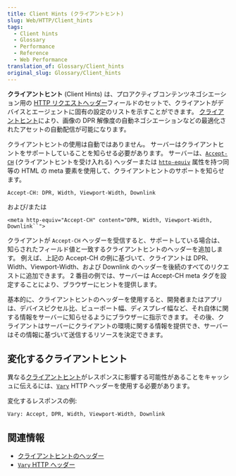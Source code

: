 ```yaml
---
title: Client Hints (クライアントヒント)
slug: Web/HTTP/Client_hints
tags:
  - Client hints
  - Glossary
  - Performance
  - Reference
  - Web Performance
translation_of: Glossary/Client_hints
original_slug: Glossary/Client_hints
---
```

**クライアントヒント** (Client Hints) は、プロアクティブコンテンツネゴシエーション用の [HTTP リクエストヘッダー](/ja/docs/Web/HTTP/Headers)フィールドのセットで、クライアントがデバイスとエージェントに固有の設定のリストを示すことができます。 [クライアントヒント](/ja/docs/Web/HTTP/Headers#Client_hints)により、画像の DPR 解像度の自動ネゴシエーションなどの最適化されたアセットの自動配信が可能になります。

クライアントヒントの使用は自動ではありません。 サーバーはクライアントヒントをサポートしていることを知らせる必要があります。 サーバーは、[`Accept-CH`](https://tools.ietf.org/html/draft-grigorik-http-client-hints-03#section-2.2.1) (クライアントヒントを受け入れる) ヘッダーまたは [`http-equiv`](/ja/docs/Web/HTML/Element/meta#Attributes) 属性を持つ同等の HTML の meta 要素を使用して、クライアントヒントのサポートを知らせます。

`Accept-CH: DPR, Width, Viewport-Width, Downlink`

および/または

` <meta http-equiv="Accept-CH" content="DPR, Width, Viewport-Width, Downlink``"> `

クライアントが `Accept-CH` ヘッダーを受信すると、サポートしている場合は、知らされたフィールド値と一致するクライアントヒントのヘッダーを追加します。 例えば、上記の Accept-CH の例に基づいて、クライアントは DPR、Width、Viewport-Width、および Downlink のヘッダーを後続のすべてのリクエストに追加できます。 2 番目の例では、サーバーは Accept-CH meta タグを設定することにより、ブラウザーにヒントを提供します。

基本的に、クライアントヒントのヘッダーを使用すると、開発者またはアプリは、デバイスピクセル比、ビューポート幅、ディスプレイ幅など、それ自体に関する情報をサーバーに知らせるようにブラウザーに指示できます。 その後、クライアントはサーバーにクライアントの環境に関する情報を提供でき、サーバーはその情報に基づいて送信するリソースを決定できます。

## 変化するクライアントヒント

異なる[クライアントヒント](/ja/docs/Web/HTTP/Headers#Client_hints)がレスポンスに影響する可能性があることをキャッシュに伝えるには、[`Vary`](/ja/docs/Web/HTTP/Headers/Vary) HTTP ヘッダーを使用する必要があります。

変化するレスポンスの例:

`Vary: Accept, DPR, Width, Viewport-Width, Downlink`

## 関連情報

- [クライアントヒントのヘッダー](/ja/docs/Web/HTTP/Headers#Client_hints)
- [`Vary` HTTP ヘッダー](/ja/docs/Web/HTTP/Headers/Vary)
